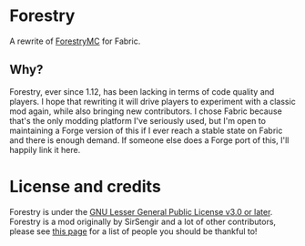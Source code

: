 # Forestry

A rewrite of [ForestryMC][root] for Fabric.

## Why?

Forestry, ever since 1.12, has been lacking in terms of code quality and players. I hope that rewriting it will drive
players to experiment with a classic mod again, while also bringing new contributors. I chose Fabric because that's the
only modding platform I've seriously used, but I'm open to maintaining a Forge version of this if I ever reach a stable
state on Fabric and there is enough demand. If someone else does a Forge port of this, I'll happily link it here.

# License and credits

Forestry is under the [GNU Lesser General Public License v3.0 or later][lgpl]. Forestry is a mod originally by SirSengir
and a lot of other contributors, please see [this page][contributors] for a list of people you should be thankful to!

[root]: https://github.com/ForestryMC/ForestryMC/
[lgpl]: https://spdx.org/licenses/LGPL-3.0-or-later.html
[contributors]: https://github.com/ForestryMC/ForestryMC/graphs/contributors
